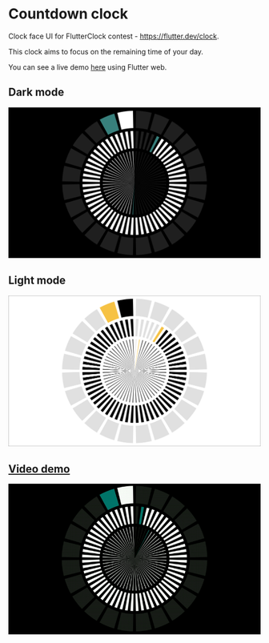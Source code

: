 # Countdown clock

Clock face UI for FlutterClock contest - https://flutter.dev/clock.

This clock aims to focus on the remaining time of your day.

You can see a live demo [here](https://mattisbrizard.github.io/countdown_clock/#/) using Flutter web.

## Dark mode

![Dark mode](_assets/dark.png)

## Light mode

![Light mode](_assets/light.png)

## [Video demo](_assets/countdown_clock.mov)

![Video](_assets/countdown_clock.gif)

